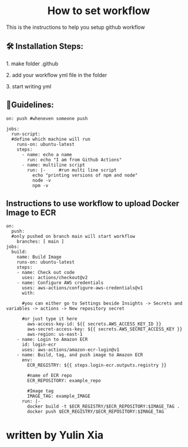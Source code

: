 <h1 align="center" id="title">How to set workflow</h1>

<p id="description">This is the instructions to help you setup github workflow</p>

<h2>🛠️ Installation Steps:</h2>

<p>1. make folder .github</p>

<p>2. add your workflow yml file in the folder</p>

<p>3. start writing yml</p>

<h2>🍰Guidelines:</h2>

```name: Example workflow
on: push #wheneven someone push 

jobs: 
  run-script:
  #define which machine will run
    runs-on: ubuntu-latest
    steps:
      - name: echo a name
        run: echo "I am from Github Actions"
      - name: multiline script
        run: |-     #run multi line script
          echo "printing versions of npm and node"
          node -v
          npm -v
```
<h2>Instructions to use workflow to upload Docker Image to ECR</h2>

```name: Deploy
on:
  push:
  #only pushed on branch main will start workflow
    branches: [ main ]
jobs:
  build:
    name: Build Image
    runs-on: ubuntu-latest
    steps:
    - name: Check out code
      uses: actions/checkout@v2
    - name: Configure AWS credentials
      uses: aws-actions/configure-aws-credentials@v1
      with:

      #you can either go to Settings beside Insights -> Secrets and variables -> actions -> New repository secret
      
      #or just type it here
        aws-access-key-id: ${{ secrets.AWS_ACCESS_KEY_ID }}
        aws-secret-access-key: ${{ secrets.AWS_SECRET_ACCESS_KEY }}
        aws-region: us-east-1
    - name: Login to Amazon ECR
      id: login-ecr
      uses: aws-actions/amazon-ecr-login@v1
    - name: Build, tag, and push image to Amazon ECR
      env:
        ECR_REGISTRY: ${{ steps.login-ecr.outputs.registry }}

        #name of ECR repo
        ECR_REPOSITORY: example_repo

        #Image tag
        IMAGE_TAG: example_IMAGE
      run: |-
        docker build -t $ECR_REGISTRY/$ECR_REPOSITORY:$IMAGE_TAG .
        docker push $ECR_REGISTRY/$ECR_REPOSITORY:$IMAGE_TAG

```
# written by Yulin Xia